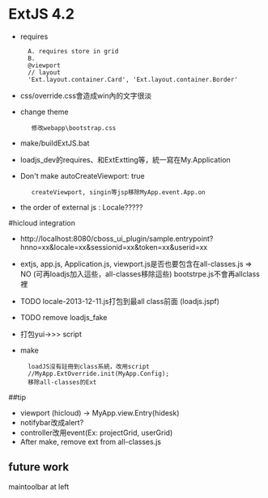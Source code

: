 # ExtJS 4.2 #

+ requires 

		A. requires store in grid
		B. 
		@viewport
		// layout
		'Ext.layout.container.Card', 'Ext.layout.container.Border'

+ css/override.css會造成win內的文字很淡 

+ change theme
   
		 修改webapp\bootstrap.css
    
+ make/buildExtJS.bat
+ loadjs_dev的requires、和ExtExtting等，統一寫在My.Application

+ Don't  make autoCreateViewport: true
   
		 createViewport, singin等jsp移除MyApp.event.App.on

- the order of external js : Locale?????

#hicloud integration

- http://localhost:8080/cboss_ui_plugin/sample.entrypoint?hnno=xx&locale=xx&sessionid=xx&token=xx&userid=xx

- extjs, app.js, Application.js, viewport.js是否也要包含在all-classes.js  => NO (可再loadjs加入這些，all-classes移除這些)
bootstrpe.js不會再allclass裡

+ TODO locale-2013-12-11.js打包到最all class前面 (loadjs.jspf)
+ TODO remove loadjs_fake

+ 打包yui->>> script

+ make

		loadJS沒有註冊到class系統，改用script
		//MyApp.ExtOverride.init(MyApp.Config);
		移除all-classes的Ext


##tip
- viewport (hicloud) -> MyApp.view.Entry(hidesk)
- notifybar改成alert?
- controller改用event(Ex: projectGrid, userGrid)
- After make, remove ext from all-classes.js

## future work
maintoolbar at left


